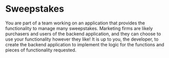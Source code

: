 # Sweepstakes
You are part of a team working on an application that provides the functionality to manage many sweepstakes. Marketing firms are likely purchasers and users of the backend application, and they can choose to use your functionality however they like! It is up to you, the developer, to create the backend application to implement the logic for the functions and pieces of functionality requested.

